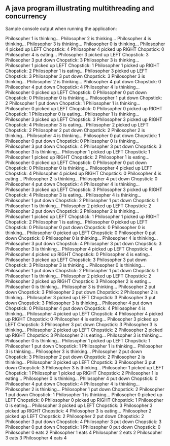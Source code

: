 ## A java program illustrating multithreading and concurrency 

Sample console output when running the application:

Philosopher 1 is thinking...
Philosopher 2 is thinking...
Philosopher 4 is thinking...
Philosopher 3 is thinking...
Philosopher 0 is thinking...
Philosopher 4 picked up LEFT Chopstick: 4
Philosopher 4 picked up RIGHT Chopstick: 0
Philosopher 4 is eating...
Philosopher 3 picked up LEFT Chopstick: 3
Philosopher 3 put down Chopstick: 3
Philosopher 3 is thinking...
Philosopher 1 picked up LEFT Chopstick: 1
Philosopher 1 picked up RIGHT Chopstick: 2
Philosopher 1 is eating...
Philosopher 3 picked up LEFT Chopstick: 3
Philosopher 3 put down Chopstick: 3
Philosopher 3 is thinking...
Philosopher 2 is thinking...
Philosopher 4 put down Chopstick: 0
Philosopher 4 put down Chopstick: 4
Philosopher 4 is thinking...
Philosopher 0 picked up LEFT Chopstick: 0
Philosopher 0 put down Chopstick: 0
Philosopher 0 is thinking...
Philosopher 1 put down Chopstick: 2
Philosopher 1 put down Chopstick: 1
Philosopher 1 is thinking...
Philosopher 0 picked up LEFT Chopstick: 0
Philosopher 0 picked up RIGHT Chopstick: 1
Philosopher 0 is eating...
Philosopher 1 is thinking...
Philosopher 3 picked up LEFT Chopstick: 3
Philosopher 3 picked up RIGHT Chopstick: 4
Philosopher 3 is eating...
Philosopher 2 picked up LEFT Chopstick: 2
Philosopher 2 put down Chopstick: 2
Philosopher 2 is thinking...
Philosopher 4 is thinking...
Philosopher 0 put down Chopstick: 1
Philosopher 0 put down Chopstick: 0
Philosopher 0 is thinking...
Philosopher 3 put down Chopstick: 4
Philosopher 3 put down Chopstick: 3
Philosopher 3 is thinking...
Philosopher 1 picked up LEFT Chopstick: 1
Philosopher 1 picked up RIGHT Chopstick: 2
Philosopher 1 is eating...
Philosopher 0 picked up LEFT Chopstick: 0
Philosopher 0 put down Chopstick: 0
Philosopher 0 is thinking...
Philosopher 4 picked up LEFT Chopstick: 4
Philosopher 4 picked up RIGHT Chopstick: 0
Philosopher 4 is eating...
Philosopher 2 is thinking...
Philosopher 4 put down Chopstick: 0
Philosopher 4 put down Chopstick: 4
Philosopher 4 is thinking...
Philosopher 3 picked up LEFT Chopstick: 3
Philosopher 3 picked up RIGHT Chopstick: 4
Philosopher 3 is eating...
Philosopher 4 is thinking...
Philosopher 1 put down Chopstick: 2
Philosopher 1 put down Chopstick: 1
Philosopher 1 is thinking...
Philosopher 2 picked up LEFT Chopstick: 2
Philosopher 2 put down Chopstick: 2
Philosopher 2 is thinking...
Philosopher 1 picked up LEFT Chopstick: 1
Philosopher 1 picked up RIGHT Chopstick: 2
Philosopher 1 is eating...
Philosopher 0 picked up LEFT Chopstick: 0
Philosopher 0 put down Chopstick: 0
Philosopher 0 is thinking...
Philosopher 0 picked up LEFT Chopstick: 0
Philosopher 0 put down Chopstick: 0
Philosopher 0 is thinking...
Philosopher 4 is thinking...
Philosopher 3 put down Chopstick: 4
Philosopher 3 put down Chopstick: 3
Philosopher 3 is thinking...
Philosopher 4 picked up LEFT Chopstick: 4
Philosopher 4 picked up RIGHT Chopstick: 0
Philosopher 4 is eating...
Philosopher 3 picked up LEFT Chopstick: 3
Philosopher 3 put down Chopstick: 3
Philosopher 3 is thinking...
Philosopher 0 is thinking...
Philosopher 1 put down Chopstick: 2
Philosopher 1 put down Chopstick: 1
Philosopher 1 is thinking...
Philosopher 2 picked up LEFT Chopstick: 2
Philosopher 2 picked up RIGHT Chopstick: 3
Philosopher 2 is eating...
Philosopher 0 is thinking...
Philosopher 3 is thinking...
Philosopher 2 put down Chopstick: 3
Philosopher 2 put down Chopstick: 2
Philosopher 2 is thinking...
Philosopher 3 picked up LEFT Chopstick: 3
Philosopher 3 put down Chopstick: 3
Philosopher 3 is thinking...
Philosopher 4 put down Chopstick: 0
Philosopher 4 put down Chopstick: 4
Philosopher 4 is thinking...
Philosopher 4 picked up LEFT Chopstick: 4
Philosopher 4 picked up RIGHT Chopstick: 0
Philosopher 4 is eating...
Philosopher 3 picked up LEFT Chopstick: 3
Philosopher 3 put down Chopstick: 3
Philosopher 3 is thinking...
Philosopher 2 picked up LEFT Chopstick: 2
Philosopher 2 picked up RIGHT Chopstick: 3
Philosopher 2 is eating...
Philosopher 3 is thinking...
Philosopher 0 is thinking...
Philosopher 1 picked up LEFT Chopstick: 1
Philosopher 1 put down Chopstick: 1
Philosopher 1 is thinking...
Philosopher 3 is thinking...
Philosopher 3 is thinking...
Philosopher 2 put down Chopstick: 3
Philosopher 2 put down Chopstick: 2
Philosopher 2 is thinking...
Philosopher 3 picked up LEFT Chopstick: 3
Philosopher 3 put down Chopstick: 3
Philosopher 3 is thinking...
Philosopher 1 picked up LEFT Chopstick: 1
Philosopher 1 picked up RIGHT Chopstick: 2
Philosopher 1 is eating...
Philosopher 0 is thinking...
Philosopher 4 put down Chopstick: 0
Philosopher 4 put down Chopstick: 4
Philosopher 4 is thinking...
Philosopher 2 is thinking...
Philosopher 1 put down Chopstick: 2
Philosopher 1 put down Chopstick: 1
Philosopher 1 is thinking...
Philosopher 0 picked up LEFT Chopstick: 0
Philosopher 0 picked up RIGHT Chopstick: 1
Philosopher 0 is eating...
Philosopher 3 picked up LEFT Chopstick: 3
Philosopher 3 picked up RIGHT Chopstick: 4
Philosopher 3 is eating...
Philosopher 2 picked up LEFT Chopstick: 2
Philosopher 2 put down Chopstick: 2
Philosopher 3 put down Chopstick: 4
Philosopher 3 put down Chopstick: 3
Philosopher 0 put down Chopstick: 1
Philosopher 0 put down Chopstick: 0
Philosopher 0 eats 2
Philosopher 1 eats 4
Philosopher 2 eats 2
Philosopher 3 eats 3
Philosopher 4 eats 4
